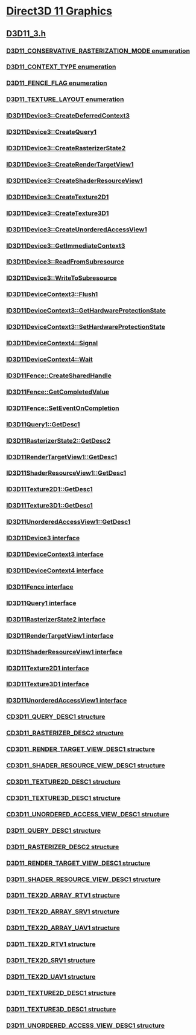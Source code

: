# [Direct3D 11 Graphics](../_direct3d11/index.md)
## [D3D11_3.h](index.md)
### [D3D11_CONSERVATIVE_RASTERIZATION_MODE enumeration](../d3d11_3/ne-d3d11_3-d3d11_conservative_rasterization_mode.md)
### [D3D11_CONTEXT_TYPE enumeration](../d3d11_3/ne-d3d11_3-d3d11_context_type.md)
### [D3D11_FENCE_FLAG enumeration](../d3d11_3/ne-d3d11_3-d3d11_fence_flag.md)
### [D3D11_TEXTURE_LAYOUT enumeration](../d3d11_3/ne-d3d11_3-d3d11_texture_layout.md)
### [ID3D11Device3::CreateDeferredContext3](../d3d11_3/nf-d3d11_3-id3d11device3-createdeferredcontext3.md)
### [ID3D11Device3::CreateQuery1](../d3d11_3/nf-d3d11_3-id3d11device3-createquery1.md)
### [ID3D11Device3::CreateRasterizerState2](../d3d11_3/nf-d3d11_3-id3d11device3-createrasterizerstate2.md)
### [ID3D11Device3::CreateRenderTargetView1](../d3d11_3/nf-d3d11_3-id3d11device3-createrendertargetview1.md)
### [ID3D11Device3::CreateShaderResourceView1](../d3d11_3/nf-d3d11_3-id3d11device3-createshaderresourceview1.md)
### [ID3D11Device3::CreateTexture2D1](../d3d11_3/nf-d3d11_3-id3d11device3-createtexture2d1.md)
### [ID3D11Device3::CreateTexture3D1](../d3d11_3/nf-d3d11_3-id3d11device3-createtexture3d1.md)
### [ID3D11Device3::CreateUnorderedAccessView1](../d3d11_3/nf-d3d11_3-id3d11device3-createunorderedaccessview1.md)
### [ID3D11Device3::GetImmediateContext3](../d3d11_3/nf-d3d11_3-id3d11device3-getimmediatecontext3.md)
### [ID3D11Device3::ReadFromSubresource](../d3d11_3/nf-d3d11_3-id3d11device3-readfromsubresource.md)
### [ID3D11Device3::WriteToSubresource](../d3d11_3/nf-d3d11_3-id3d11device3-writetosubresource.md)
### [ID3D11DeviceContext3::Flush1](../d3d11_3/nf-d3d11_3-id3d11devicecontext3-flush1.md)
### [ID3D11DeviceContext3::GetHardwareProtectionState](../d3d11_3/nf-d3d11_3-id3d11devicecontext3-gethardwareprotectionstate.md)
### [ID3D11DeviceContext3::SetHardwareProtectionState](../d3d11_3/nf-d3d11_3-id3d11devicecontext3-sethardwareprotectionstate.md)
### [ID3D11DeviceContext4::Signal](../d3d11_3/nf-d3d11_3-id3d11devicecontext4-signal.md)
### [ID3D11DeviceContext4::Wait](../d3d11_3/nf-d3d11_3-id3d11devicecontext4-wait.md)
### [ID3D11Fence::CreateSharedHandle](../d3d11_3/nf-d3d11_3-id3d11fence-createsharedhandle.md)
### [ID3D11Fence::GetCompletedValue](../d3d11_3/nf-d3d11_3-id3d11fence-getcompletedvalue.md)
### [ID3D11Fence::SetEventOnCompletion](../d3d11_3/nf-d3d11_3-id3d11fence-seteventoncompletion.md)
### [ID3D11Query1::GetDesc1](../d3d11_3/nf-d3d11_3-id3d11query1-getdesc1.md)
### [ID3D11RasterizerState2::GetDesc2](../d3d11_3/nf-d3d11_3-id3d11rasterizerstate2-getdesc2.md)
### [ID3D11RenderTargetView1::GetDesc1](../d3d11_3/nf-d3d11_3-id3d11rendertargetview1-getdesc1.md)
### [ID3D11ShaderResourceView1::GetDesc1](../d3d11_3/nf-d3d11_3-id3d11shaderresourceview1-getdesc1.md)
### [ID3D11Texture2D1::GetDesc1](../d3d11_3/nf-d3d11_3-id3d11texture2d1-getdesc1.md)
### [ID3D11Texture3D1::GetDesc1](../d3d11_3/nf-d3d11_3-id3d11texture3d1-getdesc1.md)
### [ID3D11UnorderedAccessView1::GetDesc1](../d3d11_3/nf-d3d11_3-id3d11unorderedaccessview1-getdesc1.md)
### [ID3D11Device3 interface](../d3d11_3/nn-d3d11_3-id3d11device3.md)
### [ID3D11DeviceContext3 interface](../d3d11_3/nn-d3d11_3-id3d11devicecontext3.md)
### [ID3D11DeviceContext4 interface](../d3d11_3/nn-d3d11_3-id3d11devicecontext4.md)
### [ID3D11Fence interface](../d3d11_3/nn-d3d11_3-id3d11fence.md)
### [ID3D11Query1 interface](../d3d11_3/nn-d3d11_3-id3d11query1.md)
### [ID3D11RasterizerState2 interface](../d3d11_3/nn-d3d11_3-id3d11rasterizerstate2.md)
### [ID3D11RenderTargetView1 interface](../d3d11_3/nn-d3d11_3-id3d11rendertargetview1.md)
### [ID3D11ShaderResourceView1 interface](../d3d11_3/nn-d3d11_3-id3d11shaderresourceview1.md)
### [ID3D11Texture2D1 interface](../d3d11_3/nn-d3d11_3-id3d11texture2d1.md)
### [ID3D11Texture3D1 interface](../d3d11_3/nn-d3d11_3-id3d11texture3d1.md)
### [ID3D11UnorderedAccessView1 interface](../d3d11_3/nn-d3d11_3-id3d11unorderedaccessview1.md)
### [CD3D11_QUERY_DESC1 structure](../d3d11_3/ns-d3d11_3-cd3d11_query_desc1.md)
### [CD3D11_RASTERIZER_DESC2 structure](../d3d11_3/ns-d3d11_3-cd3d11_rasterizer_desc2.md)
### [CD3D11_RENDER_TARGET_VIEW_DESC1 structure](../d3d11_3/ns-d3d11_3-cd3d11_render_target_view_desc1.md)
### [CD3D11_SHADER_RESOURCE_VIEW_DESC1 structure](../d3d11_3/ns-d3d11_3-cd3d11_shader_resource_view_desc1.md)
### [CD3D11_TEXTURE2D_DESC1 structure](../d3d11_3/ns-d3d11_3-cd3d11_texture2d_desc1.md)
### [CD3D11_TEXTURE3D_DESC1 structure](../d3d11_3/ns-d3d11_3-cd3d11_texture3d_desc1.md)
### [CD3D11_UNORDERED_ACCESS_VIEW_DESC1 structure](../d3d11_3/ns-d3d11_3-cd3d11_unordered_access_view_desc1.md)
### [D3D11_QUERY_DESC1 structure](../d3d11_3/ns-d3d11_3-d3d11_query_desc1.md)
### [D3D11_RASTERIZER_DESC2 structure](../d3d11_3/ns-d3d11_3-d3d11_rasterizer_desc2.md)
### [D3D11_RENDER_TARGET_VIEW_DESC1 structure](../d3d11_3/ns-d3d11_3-d3d11_render_target_view_desc1.md)
### [D3D11_SHADER_RESOURCE_VIEW_DESC1 structure](../d3d11_3/ns-d3d11_3-d3d11_shader_resource_view_desc1.md)
### [D3D11_TEX2D_ARRAY_RTV1 structure](../d3d11_3/ns-d3d11_3-d3d11_tex2d_array_rtv1.md)
### [D3D11_TEX2D_ARRAY_SRV1 structure](../d3d11_3/ns-d3d11_3-d3d11_tex2d_array_srv1.md)
### [D3D11_TEX2D_ARRAY_UAV1 structure](../d3d11_3/ns-d3d11_3-d3d11_tex2d_array_uav1.md)
### [D3D11_TEX2D_RTV1 structure](../d3d11_3/ns-d3d11_3-d3d11_tex2d_rtv1.md)
### [D3D11_TEX2D_SRV1 structure](../d3d11_3/ns-d3d11_3-d3d11_tex2d_srv1.md)
### [D3D11_TEX2D_UAV1 structure](../d3d11_3/ns-d3d11_3-d3d11_tex2d_uav1.md)
### [D3D11_TEXTURE2D_DESC1 structure](../d3d11_3/ns-d3d11_3-d3d11_texture2d_desc1.md)
### [D3D11_TEXTURE3D_DESC1 structure](../d3d11_3/ns-d3d11_3-d3d11_texture3d_desc1.md)
### [D3D11_UNORDERED_ACCESS_VIEW_DESC1 structure](../d3d11_3/ns-d3d11_3-d3d11_unordered_access_view_desc1.md)
